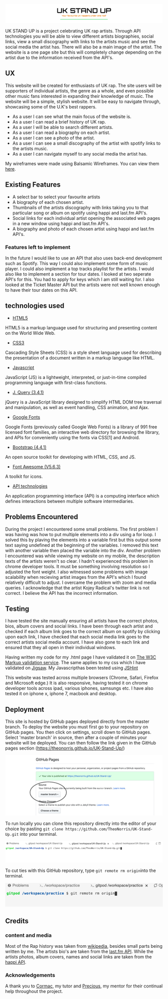 ![UK STAND UP](/assets/readme-documents/uk-stand-up-head.png)

UK STAND UP is a project celebrating UK rap artists. Through API technologies you will be able to view different artists biographies, social links, 
view a small discography with links to the artists music and see the social media the artist has. There will also be a main image of the artist.
The website is a one page site but this will completely change depending on the artist due to the information received from the API's.

 ## UX

 This website will be created for enthusiasts of UK rap. The site users will be supporters of individual artists, the genre as a whole,
 and even possible other music fans interested in expanding their knowledge of music. The website will be a simple, stylish website. It will be easy to navigate
 through, showcasing some of the U.K's best rappers.

 * As a user I can see what the main focus of the website is.
 * As a user I can read a brief history of UK rap.
 * As a user I will be able to search different artists.
 * As a user I can read a biography on each artist.
 * As a user I can see a photo of the artist.
 * As a user I can see a small discography of the artist with spotify links to the artists music.
 * As a user I can navigate myself to any social media the artist has.
 
My wireframes were made using Balsamic Wireframes. You can view them [here](assets/readme-documents/uk-wireframes.pdf).

## Existing Features

 * A select bar to select your favourite artists
 * A biography of each chosen artist.
 * Thumbnails of the artists discography with links taking you to that particular song or album on spotify using happi and last.fm API's.
 * Social links for each individual artist opening the associated web pages in a new window using happi and last.fm API's.
 * A biography and photo of each chosen artist using happi and last.fm API's.

 ### Features left to implement

In the future I would like to use an API that also uses back-end development such as Spotify. This way I could also implement some form
of music player. I could also implement a top tracks playlist for the artists.
I would also like to implement a section for tour dates. I looked at two seperate API's for this. You had to apply for keys which I am still waiting for.
I also looked at the Ticket Master API but the artists were not well known enough to have their tour dates on this API.
 
## technologies used

* [HTML5](https://en.wikipedia.org/wiki/HTML5)

HTML5 is a markup language used for structuring and presenting content on the World Wide Web.

* [CSS3](https://en.wikipedia.org/wiki/Cascading_Style_Sheets)

Cascading Style Sheets (CSS) is a style sheet language used for describing the presentation of a document written in a markup language like HTML.

* [Javascript](https://en.wikipedia.org/wiki/JavaScript)

JavaScript (JS) is a lightweight, interpreted, or just-in-time compiled programming language with first-class functions.

* [J. Query (3.4.1)](https://jquery.com/download/)

jQuery is a JavaScript library designed to simplify HTML DOM tree traversal and manipulation, as well as event handling, CSS animation, and Ajax.

* [Google Fonts](https://fonts.google.com/)

Google Fonts (previously called Google Web Fonts) is a library of 991 free licensed font families, an interactive web directory for browsing the library, 
and APIs for conveniently using the fonts via CSS[1] and Android.

* [Bootstrap (4.4.1)](https://getbootstrap.com/)

An open source toolkit for developing with HTML, CSS, and JS.

* [Font Awesome (V5.6.3)](https://fontawesome.com/)

A toolkit for icons.

* [API technologies](https://en.wikipedia.org/wiki/Application_programming_interface)

An application programming interface (API) is a computing interface which defines interactions between multiple software intermediaries.

## Problems Encountered

During the project I encountered some small problems. The first problem I was having was how to put multiple elements into a div using a for loop. I solved this by plaving the
elements into a variable first but this output some text saying undefined at the beginning of the variables. I removed this text with another variable then placed the variable into the div.
Another problem I encountered was while viewing my website on my mobile, the description texts of the artists weren't so clear. I hadn't experienced this problem in chrome developer tools.
It must be something involving resolution so I adjusted the font weight. I also witnessed some problems with image scalability when recieving artist images from the API's which I found relatively
difficult to adjust. I overcame the problem with zoom and media queries. I acknowledge that the artist Kojey Radical's twitter link is not correct. I believe the API has the incorrect information.

## Testing

I have tested the site manually ensuring all artists have the correct photos, bios, album covers and social links.
I have been through each artist and checked if each album link goes to the correct album on spotify by clicking upon each link,
I have checked that each social media link goes to the correct artists social media account.
I have also gone to each link and ensured that they all open in their individual windows.

Having written my code for my .html page I have validated it on [The W3C Markup validation service](https://validator.w3.org/).
The same applies to my css which I have validated on [Jigsaw](https://jigsaw.w3.org/css-validator/).
My Javascripthas been tested using [JSHint](https://jshint.com/)

This website was tested across multiple browsers (Chrome, Safari, Firefox and Microsoft edge.) It is also responsive, having
tested it on chrome developer tools across ipad, various iphones, samsungs etc. I have also tested it on iphone x, iphone 7, macbook
and desktop.

## Deployment

This site is hosted by GitHub pages deployed directly from the master branch. To deploy the website you must first go to your repository on 
GitHub pages. You then click on settings, scroll down to GitHub pages. Select 'master branch' in source, then after a couple of minutes your website
will be deployed. You can then follow the link given in the GitHub pages section (https://theonorris.github.io/UK-Stand-Up/)

![GitHub pages example](/assets/readme-documents/github-pages-example.png)

To run locally you can clone this repository directly into the editor of your choice by pasting `git clone https://github.com/TheoNorris/UK-Stand-Up.git` into your terminal.

![git clone](/assets/readme-documents/gitclone.png)

To cut ties with this GitHub repository, type `git remote rm origin`into the terminal.

![git remove](/assets/readme-documents/git-remove.png)

## Credits

### content and media

Most of the Rap history was taken from [wikipedia](https://en.wikipedia.org/wiki/British_hip_hop#:~:text=The%20first%20UK%20record%20label,acts%20was%20founded%20in%201986.&text=Music%20of%20Life%20was%20swiftly,through%20in%20his%20vocal%20style.),
besides small parts being written by me.
The artists bio's are taken from the [last.fm API](https://www.last.fm/api/). While the artists photos, album covers, names and social links are taken from the [happi API](https://happi.dev/docs/music).

### Acknowledgements

A thank you to [Cormac](https://github.com/armedcor), my tutor and [Precious](https://github.com/precious-ijege), my mentor for their continual help throughout the project.